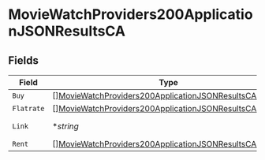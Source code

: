 # MovieWatchProviders200ApplicationJSONResultsCA


## Fields

| Field                                                                                                                                         | Type                                                                                                                                          | Required                                                                                                                                      | Description                                                                                                                                   | Example                                                                                                                                       |
| --------------------------------------------------------------------------------------------------------------------------------------------- | --------------------------------------------------------------------------------------------------------------------------------------------- | --------------------------------------------------------------------------------------------------------------------------------------------- | --------------------------------------------------------------------------------------------------------------------------------------------- | --------------------------------------------------------------------------------------------------------------------------------------------- |
| `Buy`                                                                                                                                         | [][MovieWatchProviders200ApplicationJSONResultsCABuy](../../models/operations/moviewatchproviders200applicationjsonresultscabuy.md)           | :heavy_minus_sign:                                                                                                                            | N/A                                                                                                                                           |                                                                                                                                               |
| `Flatrate`                                                                                                                                    | [][MovieWatchProviders200ApplicationJSONResultsCAFlatrate](../../models/operations/moviewatchproviders200applicationjsonresultscaflatrate.md) | :heavy_minus_sign:                                                                                                                            | N/A                                                                                                                                           |                                                                                                                                               |
| `Link`                                                                                                                                        | **string*                                                                                                                                     | :heavy_minus_sign:                                                                                                                            | N/A                                                                                                                                           | https://www.themoviedb.org/movie/550-fight-club/watch?locale=CA                                                                               |
| `Rent`                                                                                                                                        | [][MovieWatchProviders200ApplicationJSONResultsCARent](../../models/operations/moviewatchproviders200applicationjsonresultscarent.md)         | :heavy_minus_sign:                                                                                                                            | N/A                                                                                                                                           |                                                                                                                                               |